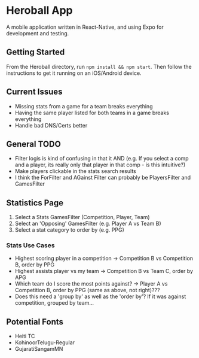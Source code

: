 # Heroball App
A mobile application written in React-Native, and using Expo for development and testing.

## Getting Started
From the Heroball directory, run `npm install && npm start`.  Then follow the instructions to get it running on an iOS/Android device.

## Current Issues
- Missing stats from a game for a team breaks everything
- Having the same player listed for both teams in a game breaks everything
- Handle bad DNS/Certs better 

## General TODO
- Filter logis is kind of confusing in that it AND (e.g. If you select a comp and a player, its really only that player in that comp - is this intuitive?)
- Make players clickable in the stats search results
- I think the ForFilter and AGainst Filter can probably be PlayersFilter and GamesFilter

## Statistics Page
1. Select a Stats GamesFilter (Competition, Player, Team)
2. Select an 'Opposing' GamesFilter (e.g. Player A vs Team B)
3. Select a stat category to order by (e.g. PPG)

### Stats Use Cases
- Highest scoring player in a competition -> Competition B vs Competition B, order by PPG
- Highest assists player vs my team -> Competition B vs Team C, order by APG
- Which team do I score the most points against? -> Player A vs Competition B, order by PPG (same as above, not right)???
- Does this need a 'group by' as well as the 'order by'?  If it was against competition, grouped by team...

## Potential Fonts
- Heiti TC
- KohinoorTelugu-Regular
- GujaratiSangamMN

